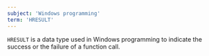 ```yaml
---
subject: 'Windows programming'
term: 'HRESULT'
---
```


`HRESULT` is a data type used in Windows programming to indicate the success or the failure of a function call.